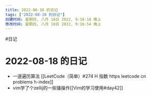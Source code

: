 ```yaml
---
title: 2022-08-18 的日记
tags: ["2022-08-18 的日记"]
创建时间: 星期四, 八月 18日 2022, 9:16:18 晚上
修改时间: 星期四, 八月 18日 2022, 9:16:54 晚上
---
```

#日记

# 2022-08-18 的日记

- 一道遍历算法 [[LeetCode（简单）#274 H 指数 https leetcode cn problems h-index]]
- vim学了个zellij的一些骚操作[[Vim的学习使用#day42]]